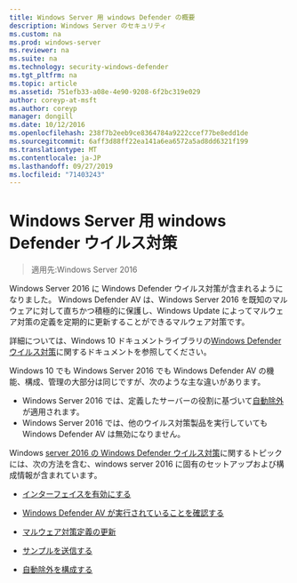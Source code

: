 ```yaml
---
title: Windows Server 用 windows Defender の概要
description: Windows Server のセキュリティ
ms.custom: na
ms.prod: windows-server
ms.reviewer: na
ms.suite: na
ms.technology: security-windows-defender
ms.tgt_pltfrm: na
ms.topic: article
ms.assetid: 751efb33-a08e-4e90-9208-6f2bc319e029
author: coreyp-at-msft
ms.author: coreyp
manager: dongill
ms.date: 10/12/2016
ms.openlocfilehash: 238f7b2eeb9ce8364784a9222ccef77be8edd1de
ms.sourcegitcommit: 6aff3d88ff22ea141a6ea6572a5ad8dd6321f199
ms.translationtype: MT
ms.contentlocale: ja-JP
ms.lasthandoff: 09/27/2019
ms.locfileid: "71403243"
---
```

# <a name="windows-defender-antivirus-for-windows-server"></a>Windows Server 用 windows Defender ウイルス対策

>適用先:Windows Server 2016

Windows Server 2016 に Windows Defender ウイルス対策が含まれるようになりました。 Windows Defender AV は、Windows Server 2016 を既知のマルウェアに対して直ちかつ積極的に保護し、Windows Update によってマルウェア対策の定義を定期的に更新することができるマルウェア対策です。

詳細については、Windows 10 ドキュメントライブラリの[Windows Defender ウイルス対策](https://docs.microsoft.com/windows/threat-protection/windows-defender-antivirus/windows-defender-antivirus-in-windows-10)に関するドキュメントを参照してください。


Windows 10 でも Windows Server 2016 でも Windows Defender AV の機能、構成、管理の大部分は同じですが、次のような主な違いがあります。

- Windows Server 2016 では、定義したサーバーの役割に基づいて[自動除外](https://docs.microsoft.com/windows/threat-protection/windows-defender-antivirus/configure-server-exclusions-windows-defender-antivirus)が適用されます。
- Windows Server 2016 では、他のウイルス対策製品を実行していても Windows Defender AV は無効になりません。

Windows [server 2016 の Windows Defender ウイルス対策](https://docs.microsoft.com/windows/threat-protection/windows-defender-antivirus/windows-defender-antivirus-on-windows-server-2016)に関するトピックには、次の方法を含む、windows server 2016 に固有のセットアップおよび構成情報が含まれています。

-   [インターフェイスを有効にする](https://docs.microsoft.com/windows/threat-protection/windows-defender-antivirus/windows-defender-antivirus-on-windows-server-2016#BKMK_UsingDef)

-   [Windows Defender AV が実行されていることを確認する]( https://docs.microsoft.com/windows/threat-protection/windows-defender-antivirus/windows-defender-antivirus-on-windows-server-2016#BKMK_DefRun)

-   [マルウェア対策定義の更新]( https://docs.microsoft.com/windows/threat-protection/windows-defender-antivirus/windows-defender-antivirus-on-windows-server-2016#BKMK_UpdateDef)

-   [サンプルを送信する]( https://docs.microsoft.com/windows/threat-protection/windows-defender-antivirus/windows-defender-antivirus-on-windows-server-2016#BKMK_DefSamples)

-   [自動除外を構成する]( https://docs.microsoft.com/windows/threat-protection/windows-defender-antivirus/windows-defender-antivirus-on-windows-server-2016#BKMK_DefExclusions)
